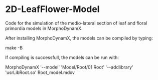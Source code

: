 # 2D-LeafFlower-Model
Code for the simulation of the medio-lateral section of leaf and floral primordia models in MorphoDynamX.

After installing MorphoDynamX, the models can be compiled by typing:

make -B

If compiling is successfull, the models can be run with:

MorphoDynamX '--model' 'Model/Root/01 Root' '--addlibrary' 'usrLibRoot.so' Root_model.mdxv
